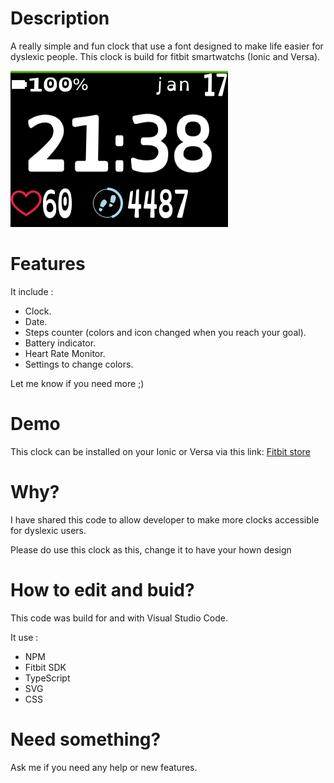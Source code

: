 # Description
A really simple and fun clock that use a font designed to make life easier for dyslexic people.
This clock is build for fitbit smartwatchs (Ionic and Versa).

![Ionic screenshot 1](Screenshots/ionic1.png)

# Features
It include :
- Clock.
- Date.
- Steps counter (colors and icon changed when you reach your goal).
- Battery indicator.
- Heart Rate Monitor.
- Settings to change colors.

Let me know if you need more ;)

# Demo
This clock can be installed on your Ionic or Versa via this link: [Fitbit store](https://gam.fitbit.com/gallery/clock/3dd423f6-8df2-4bef-85fc-f65cbb155495)

# Why?
I have shared this code to allow developer to make more clocks accessible for dyslexic users.

Please do use this clock as this, change it to have your hown design

# How to edit and buid?
This code was build for and with Visual Studio Code.

It use :
- NPM
- Fitbit SDK
- TypeScript
- SVG
- CSS

# Need something?
Ask me if you need any help or new features.

